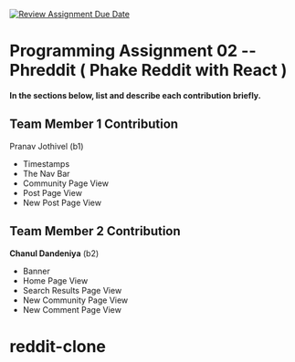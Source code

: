[![Review Assignment Due Date](https://classroom.github.com/assets/deadline-readme-button-22041afd0340ce965d47ae6ef1cefeee28c7c493a6346c4f15d667ab976d596c.svg)](https://classroom.github.com/a/fJgEQL7f)
# Programming Assignment 02 -- Phreddit ( Phake Reddit with React )

**In the sections below, list and describe each contribution briefly.**

## Team Member 1 Contribution
Pranav Jothivel (b1)
- Timestamps
- The Nav Bar
- Community Page View
- Post Page View
- New Post Page View

## Team Member 2 Contribution
**Chanul Dandeniya** (b2)
- Banner
- Home Page View
- Search Results Page View
- New Community Page View
- New Comment Page View
# reddit-clone
